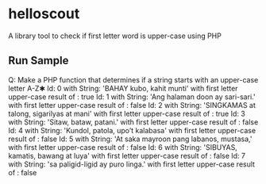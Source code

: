 # helloscout
A library tool to check if first letter word is upper-case using PHP


## Run Sample

Q: Make a PHP function that determines if a string starts with an upper-case letter A-Z✱
Id: 0 with String: 'BAHAY kubo, kahit munti' with first letter upper-case result of : true
Id: 1 with String: 'Ang halaman doon ay sari-sari.' with first letter upper-case result of : false
Id: 2 with String: 'SINGKAMAS at talong, sigarilyas at mani' with first letter upper-case result of : true
Id: 3 with String: 'Sitaw, bataw, patani.' with first letter upper-case result of : false
Id: 4 with String: 'Kundol, patola, upo’t kalabasa' with first letter upper-case result of : false
Id: 5 with String: 'At saka mayroon pang labanos, mustasa,' with first letter upper-case result of : false
Id: 6 with String: 'SIBUYAS, kamatis, bawang at luya' with first letter upper-case result of : false
Id: 7 with String: 'sa paligid-ligid ay puro linga.' with first letter upper-case result of : false
